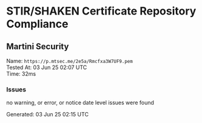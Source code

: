 # STIR/SHAKEN Certificate Repository Compliance

## Martini Security

Name: `https://p.mtsec.me/2e5a/Rmcfxa3W7UF9.pem`\
Tested At: 03 Jun 25 02:07 UTC\
Time: 32ms

### Issues

no warning, or error, or notice date level issues were found

Generated: 03 Jun 25 02:15 UTC